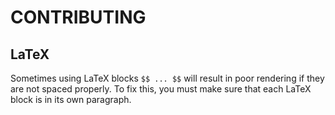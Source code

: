 # CONTRIBUTING

## LaTeX

Sometimes using LaTeX blocks `$$ ... $$` will result in poor rendering if they
are not spaced properly. To fix this, you must make sure that each LaTeX block
is in its own paragraph.
